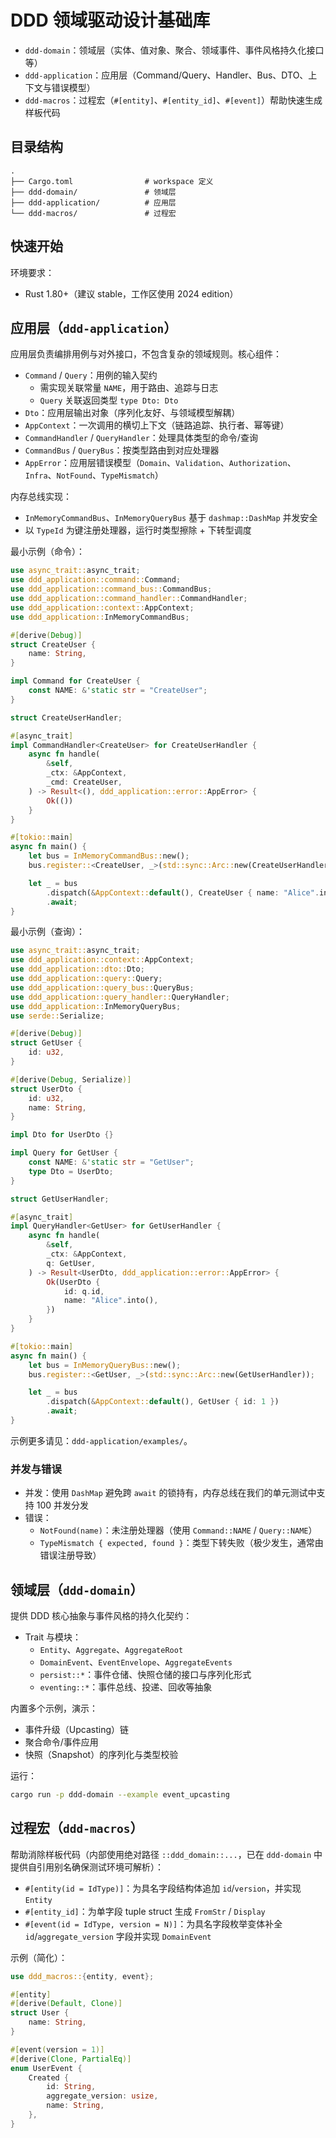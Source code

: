 # DDD 领域驱动设计基础库

- `ddd-domain`：领域层（实体、值对象、聚合、领域事件、事件风格持久化接口等）
- `ddd-application`：应用层（Command/Query、Handler、Bus、DTO、上下文与错误模型）
- `ddd-macros`：过程宏（`#[entity]`、`#[entity_id]`、`#[event]`）帮助快速生成样板代码

## 目录结构

```
.
├── Cargo.toml                # workspace 定义
├── ddd-domain/               # 领域层
├── ddd-application/          # 应用层
└── ddd-macros/               # 过程宏
```

## 快速开始

环境要求：

- Rust 1.80+（建议 stable，工作区使用 2024 edition）

## 应用层（`ddd-application`）

应用层负责编排用例与对外接口，不包含复杂的领域规则。核心组件：

- `Command` / `Query`：用例的输入契约
  - 需实现关联常量 `NAME`，用于路由、追踪与日志
  - `Query` 关联返回类型 `type Dto: Dto`
- `Dto`：应用层输出对象（序列化友好、与领域模型解耦）
- `AppContext`：一次调用的横切上下文（链路追踪、执行者、幂等键）
- `CommandHandler` / `QueryHandler`：处理具体类型的命令/查询
- `CommandBus` / `QueryBus`：按类型路由到对应处理器
- `AppError`：应用层错误模型（`Domain`、`Validation`、`Authorization`、`Infra`、`NotFound`、`TypeMismatch`）

内存总线实现：

- `InMemoryCommandBus`、`InMemoryQueryBus` 基于 `dashmap::DashMap` 并发安全
- 以 `TypeId` 为键注册处理器，运行时类型擦除 + 下转型调度

最小示例（命令）：

```rust
use async_trait::async_trait;
use ddd_application::command::Command;
use ddd_application::command_bus::CommandBus;
use ddd_application::command_handler::CommandHandler;
use ddd_application::context::AppContext;
use ddd_application::InMemoryCommandBus;

#[derive(Debug)]
struct CreateUser {
    name: String,
}

impl Command for CreateUser {
    const NAME: &'static str = "CreateUser";
}

struct CreateUserHandler;

#[async_trait]
impl CommandHandler<CreateUser> for CreateUserHandler {
    async fn handle(
        &self,
        _ctx: &AppContext,
        _cmd: CreateUser,
    ) -> Result<(), ddd_application::error::AppError> {
        Ok(())
    }
}

#[tokio::main]
async fn main() {
    let bus = InMemoryCommandBus::new();
    bus.register::<CreateUser, _>(std::sync::Arc::new(CreateUserHandler));

    let _ = bus
        .dispatch(&AppContext::default(), CreateUser { name: "Alice".into() })
        .await;
}
```

最小示例（查询）：

```rust
use async_trait::async_trait;
use ddd_application::context::AppContext;
use ddd_application::dto::Dto;
use ddd_application::query::Query;
use ddd_application::query_bus::QueryBus;
use ddd_application::query_handler::QueryHandler;
use ddd_application::InMemoryQueryBus;
use serde::Serialize;

#[derive(Debug)]
struct GetUser {
    id: u32,
}

#[derive(Debug, Serialize)]
struct UserDto {
    id: u32,
    name: String,
}

impl Dto for UserDto {}

impl Query for GetUser {
    const NAME: &'static str = "GetUser";
    type Dto = UserDto;
}

struct GetUserHandler;

#[async_trait]
impl QueryHandler<GetUser> for GetUserHandler {
    async fn handle(
        &self,
        _ctx: &AppContext,
        q: GetUser,
    ) -> Result<UserDto, ddd_application::error::AppError> {
        Ok(UserDto {
            id: q.id,
            name: "Alice".into(),
        })
    }
}

#[tokio::main]
async fn main() {
    let bus = InMemoryQueryBus::new();
    bus.register::<GetUser, _>(std::sync::Arc::new(GetUserHandler));

    let _ = bus
        .dispatch(&AppContext::default(), GetUser { id: 1 })
        .await;
}
```

示例更多请见：`ddd-application/examples/`。

### 并发与错误

- 并发：使用 `DashMap` 避免跨 `await` 的锁持有，内存总线在我们的单元测试中支持 100 并发分发
- 错误：
  - `NotFound(name)`：未注册处理器（使用 `Command::NAME` / `Query::NAME`）
  - `TypeMismatch { expected, found }`：类型下转失败（极少发生，通常由错误注册导致）

## 领域层（`ddd-domain`）

提供 DDD 核心抽象与事件风格的持久化契约：

- Trait 与模块：
  - `Entity`、`Aggregate`、`AggregateRoot`
  - `DomainEvent`、`EventEnvelope`、`AggregateEvents`
  - `persist::*`：事件仓储、快照仓储的接口与序列化形式
  - `eventing::*`：事件总线、投递、回收等抽象

内置多个示例，演示：

- 事件升级（Upcasting）链
- 聚合命令/事件应用
- 快照（Snapshot）的序列化与类型校验

运行：

```bash
cargo run -p ddd-domain --example event_upcasting
```

## 过程宏（`ddd-macros`）

帮助消除样板代码（内部使用绝对路径 `::ddd_domain::...`，已在 `ddd-domain` 中提供自引用别名确保测试环境可解析）：

- `#[entity(id = IdType)]`：为具名字段结构体追加 `id`/`version`，并实现 `Entity`
- `#[entity_id]`：为单字段 tuple struct 生成 `FromStr` / `Display`
- `#[event(id = IdType, version = N)]`：为具名字段枚举变体补全 `id`/`aggregate_version` 字段并实现 `DomainEvent`

示例（简化）：

```rust
use ddd_macros::{entity, event};

#[entity]
#[derive(Default, Clone)]
struct User {
    name: String,
}

#[event(version = 1)]
#[derive(Clone, PartialEq)]
enum UserEvent {
    Created {
        id: String,
        aggregate_version: usize,
        name: String,
    },
}
```
